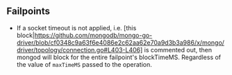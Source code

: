 ## Failpoints 

- If a socket timeout is not applied, i.e. [this block|https://github.com/mongodb/mongo-go-driver/blob/cf0348c9a63f6e4086e2c62aa62e70a9d3b3a986/x/mongo/driver/topology/connection.go#L403-L406] is commented out, then mongod will block for the entire failpoint's blockTimeMS. Regardless of the value of `maxTimeMS` passed to the operation.
